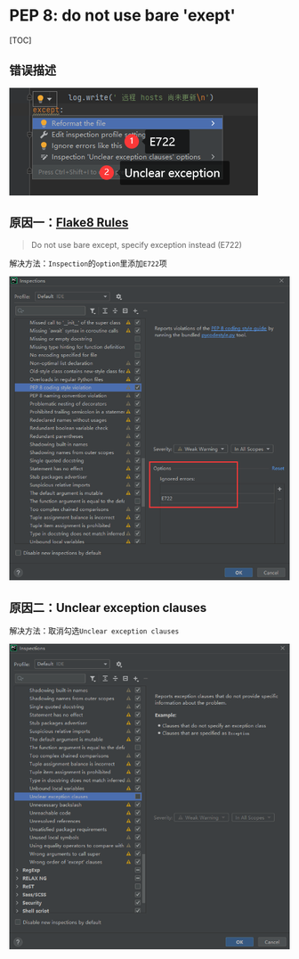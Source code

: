 # PEP 8: do not use bare 'exept'

[TOC]

## 错误描述

![image-20211112222512429](https://raw.githubusercontent.com/Jxpro/PicBed/master/md/2021/11/12-222513.png)

## 原因一：[Flake8 Rules](https://www.flake8rules.com/)

>   Do not use bare except, specify exception instead (E722)

解决方法：`Inspection`的`option`里添加`E722`项

![image-20211112222613037](https://raw.githubusercontent.com/Jxpro/PicBed/master/md/2021/11/12-222614.png)

## 原因二：Unclear exception clauses

解决方法：取消勾选`Unclear exception clauses`

![image-20211112222736678](https://raw.githubusercontent.com/Jxpro/PicBed/master/md/2021/11/12-222738.png)